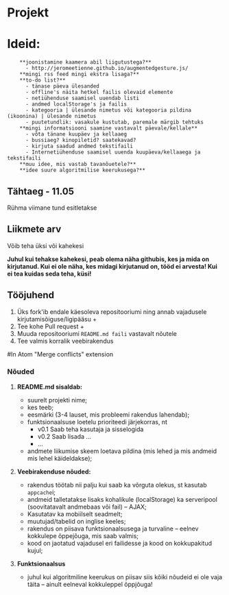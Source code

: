 # Projekt
# Ideid:
        **joonistamine kaamera abil liigutustega?**
          - http://jeromeetienne.github.io/augmentedgesture.js/
        **mingi rss feed mingi ekstra lisaga?**
        **to-do list?**
          - tänase päeva ülesanded
          - offline's näita hetkel failis olevaid elemente
          - netiühenduse saamisel uuendab listi
          - andmed localStorage's ja failis
          - kategooria | ülesande nimetus või kategooria pildina (ikoonina) | ülesande nimetus
          - puutetundlik: vasakule kustutab, paremale märgib tehtuks
        **mingi informatsiooni saamine vastavalt päevale/kellale**
          - võta tänane kuupäev ja kellaaeg
          - bussiaeg? kinopiletid? saatekavad?
          - kirjuta saadud andmed tekstifaili
          - Internetiühenduse saamisel uuenda kuupäeva/kellaaega ja tekstifaili
        **muu idee, mis vastab tavanõuetele?**
        **idee suure algoritmilise keerukusega?**

## Tähtaeg - 11.05

Rühma viimane tund esitletakse

## Liikmete arv
Võib teha üksi või kahekesi

**Juhul kui tehakse kahekesi, peab olema näha githubis, kes ja mida on kirjutanud. Kui ei ole näha, kes midagi kirjutanud on, tööd ei arvesta! Kui ei tea kuidas seda teha, küsi!**

## Tööjuhend
1. Üks fork'ib endale käesoleva repositooriumi ning annab vajadusele kirjutamisõiguse/ligipääsu +
1. Tee kohe Pull request +
1. Muuda repositooriumi `README.md faili` vastavalt nõutele
1. Tee valmis korralik veebirakendus

#In Atom "Merge conflicts" extension

### Nõuded

1. **README.md sisaldab:**
    * suurelt projekti nime;
    * kes teeb;
    * eesmärki (3-4 lauset, mis probleemi rakendus lahendab);
    * funktsionaalsuse loetelu prioriteedi järjekorras, nt
        * v0.1 Saab teha kasutaja ja sisselogida
        * v0.2 Saab lisada ...
        * ...
    * andmete liikumise skeem loetava pildina (mis lehed ja mis andmeid mis lehel käideldakse);

2. **Veebirakenduse nõuded:**
    * rakendus töötab nii palju kui saab ka võrguta olekus, st kasutab `appcache`i;
    * andmeid talletatakse lisaks kohalikule (localStorage) ka serveripool (soovitatavalt andmebaas või fail) – AJAX;
    * Kasutatav ka mobiilselt seadmelt;
    * muutujad/tabelid on inglise keeles;
    * rakendus on piisava funktsionaalsusega ja turvaline – eelnev kokkulepe õppejõuga, mis saab valmis;
    * kood on jaotatud vajadusel eri failidesse ja kood on kokkupakitud kujul;

3. **Funktsionaalsus**
    * juhul kui algoritmiline keerukus on piisav siis kõiki nõudeid ei ole vaja täita – ainult eelneval kokkuleppel õppjõuga!

